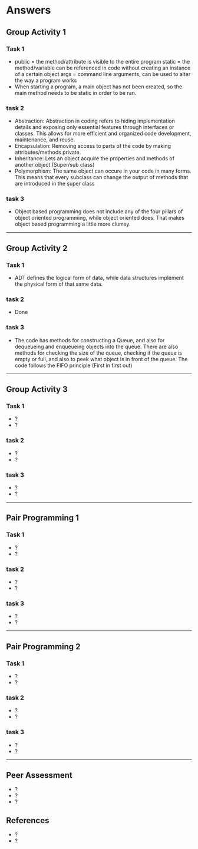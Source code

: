 # Answers

## Group Activity 1

### Task 1

- public = the method/attribute is visible to the entire program
  static = the method/variable can be referenced in code without creating an instance of a certain object
  args = command line arguments, can be used to alter the way a program works
- When starting a program, a main object has not been created, so the main method needs to be static in   order to be ran.


### task 2

- Abstraction: Abstraction in coding refers to hiding implementation details and exposing only essential features through interfaces or classes. This allows for more efficient and organized code development, maintenance, and reuse.
- Encapsulation: Removing access to parts of the code by making attributes/methods private.
- Inheritance: Lets an object acquire the properties and methods of another object (Super/sub class)
- Polymorphism: The same object can occure in your code in many forms. This means that every subclass can change the output of methods that are introduced in the super class


### task 3

- Object based programming does not include any of the four pillars of object oriented programming, while object oriented does. That makes object based programming a little more clumsy.

---

## Group Activity 2

### Task 1

- ADT defines the logical form of data, while data structures implement the physical form of that same data.

### task 2

- Done

### task 3

- The code has methods for constructing a Queue, and also for dequeueing and enqueueing objects into the queue. There are also methods for checking the size of the queue, checking if the queue is empty or full, and also to peek what object is in front of the queue. The code follows the FIFO principle (First in first out)


---

## Group Activity 3

### Task 1

- ?
- ?

### task 2

- ?
- ?

### task 3

- ?
- ?

---

## Pair Programming 1

### Task 1

- ?
- ?

### task 2

- ?
- ?

### task 3

- ?
- ?

---

## Pair Programming 2

### Task 1

- ?
- ?

### task 2

- ?
- ?

### task 3

- ?
- ?

---

## Peer Assessment

- ?
- ?
- ?

## References

- ?
- ?
